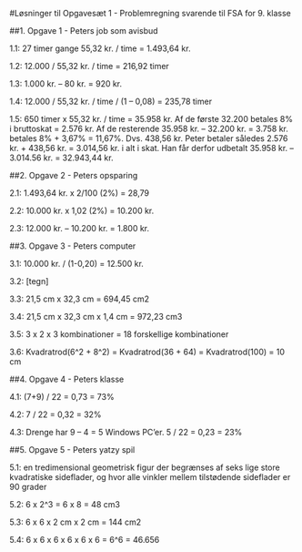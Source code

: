 #Løsninger til Opgavesæt 1 - Problemregning svarende til FSA for 9. klasse

##1. Opgave 1 - Peters job som avisbud

1.1: 27 timer gange 55,32 kr. / time = 1.493,64 kr.

1.2: 12.000 / 55,32 kr. / time = 216,92 timer

1.3: 1.000 kr. – 80 kr. = 920 kr.

1.4:  12.000 / 55,32 kr. / time / (1 – 0,08) = 235,78 timer

1.5: 650 timer x 55,32 kr. / time = 35.958 kr. Af de første 32.200 betales 8% i bruttoskat = 2.576 kr. Af de resterende 35.958 kr. – 32.200 kr. = 3.758 kr. betales 8% + 3,67% = 11,67%. Dvs. 438,56 kr. Peter betaler således 2.576 kr. + 438,56 kr. = 3.014,56 kr. i alt i skat. Han får derfor udbetalt 35.958 kr. – 3.014.56 kr. = 32.943,44 kr.


##2. Opgave 2 - Peters opsparing

2.1:  1.493,64 kr. x 2/100 (2%) = 28,79

2.2: 10.000 kr. x 1,02 (2%) = 10.200 kr.

2.3: 12.000 kr. – 10.200 kr. = 1.800 kr.


##3. Opgave 3 - Peters computer

3.1:  10.000 kr. / (1-0,20) = 12.500 kr.

3.2:  [tegn]

3.3: 21,5 cm x 32,3 cm = 694,45 cm2

3.4: 21,5 cm x 32,3 cm x 1,4 cm = 972,23 cm3

3.5: 3 x 2 x 3 kombinationer = 18 forskellige kombinationer

3.6:  Kvadratrod(6^2 + 8^2) = Kvadratrod(36 + 64) = Kvadratrod(100) = 10 cm


##4. Opgave 4 - Peters klasse

4.1: (7+9) / 22 = 0,73 = 73%

4.2: 7 / 22 = 0,32 = 32%

4.3: Drenge har 9 – 4 = 5 Windows PC’er. 5 / 22 = 0,23 = 23%

##5. Opgave 5 - Peters yatzy spil

5.1: en tredimensional geometrisk figur der begrænses af seks lige store kvadratiske sideflader, og hvor alle vinkler mellem tilstødende sideflader er 90 grader

5.2: 6 x 2^3 = 6 x 8 = 48 cm3

5.3: 6 x 6 x 2 cm x 2 cm = 144 cm2

5.4: 6 x 6 x 6 x 6 x 6 x 6 = 6^6 = 46.656
